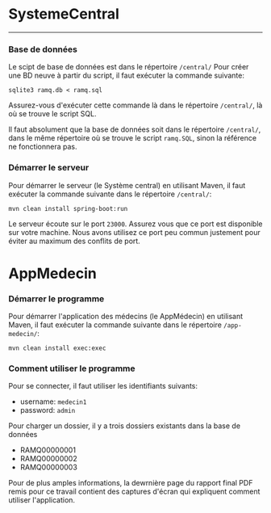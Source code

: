 # SystemeCentral
___


### Base de données

Le scipt de base de données est dans le répertoire `/central/`
Pour créer une BD neuve à partir du script, il faut exécuter la commande suivante:
```
sqlite3 ramq.db < ramq.sql
```

Assurez-vous d'exécuter cette commande là dans le répertoire `/central/`, là où se trouve le script SQL. 

Il faut absolument que la base de données soit dans le répertoire `/central/`, dans le même 
répertoire où se trouve le script `ramq.SQL`,  sinon la référence ne fonctionnera pas.


### Démarrer le serveur
Pour démarrer le serveur (le Système central) en utilisant Maven, il faut exécuter la commande 
suivante dans le répertoire `/central/`:

```
mvn clean install spring-boot:run
```
Le serveur écoute sur le port `23000`. Assurez vous que ce port est disponible sur votre machine. 
Nous avons utilisez ce port peu commun justement pour éviter au maximum des conflits de port.


# AppMedecin

### Démarrer le programme
Pour démarrer l'application des médecins (le AppMédecin) en utilisant Maven, il faut exécuter la commande 
suivante dans le répertoire `/app-medecin/`:

```
mvn clean install exec:exec
```

### Comment utiliser le programme
Pour se connecter, il faut utiliser les identifiants suivants:
* username: `medecin1`
* password: `admin`

Pour charger un dossier, il y a trois dossiers existants dans la base de données
* RAMQ00000001
* RAMQ00000002
* RAMQ00000003

Pour de plus amples informations, la dewrnière page du rapport final PDF remis pour ce travail
contient des captures d'écran qui expliquent comment utiliser l'application.